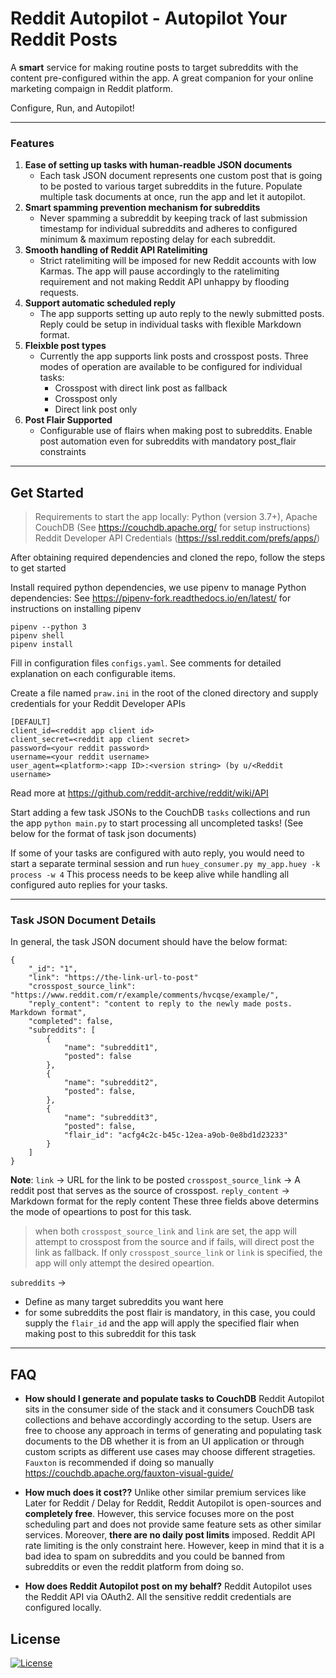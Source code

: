 

# Reddit Autopilot - Autopilot Your Reddit Posts



A **smart** service for making routine posts to target subreddits with the content pre-configured within the app. A great companion for your online marketing compaign in Reddit platform.

Configure, Run, and Autopilot!

---


### Features

1. **Ease of setting up tasks with human-readble JSON documents**
   * Each task JSON document represents one custom post that is going to be posted to various target subreddits in the future. Populate multiple task documents at once, run the app and let it autopilot. 
2. **Smart spamming prevention mechanism for subreddits**
   * Never spamming a subreddit by keeping track of last submission timestamp for individual subreddits and adheres to configured minimum & maximum reposting delay for each subreddit.
3. **Smooth handling of Reddit API Ratelimiting**
   * Strict ratelimiting will be imposed for new Reddit accounts with low Karmas. The app will pause accordingly to the ratelimiting requirement and not making Reddit API unhappy by flooding requests. 
4. **Support automatic scheduled reply**
   * The app supports setting up auto reply to the newly submitted posts. Reply could be setup in individual tasks with flexible Markdown format.
5. **Fleixble post types**
   * Currently the app supports link posts and crosspost posts. Three modes of operation are available to be configured for individual tasks:
        * Crosspost with direct link post as fallback
        * Crosspost only
        * Direct link post only
6. **Post Flair Supported**
   * Configurable use of flairs when making post to subreddits. Enable post automation even for subreddits with mandatory post_flair constraints
  
---

## Get Started

> Requirements to start the app locally:
Python (version 3.7+), 
Apache CouchDB (See https://couchdb.apache.org/ for setup instructions)
Reddit Developer API Credentials (https://ssl.reddit.com/prefs/apps/)

  
  After obtaining required dependencies and cloned the repo, follow the steps to get started
 
 Install required python dependencies, we use pipenv to manage Python dependencies:
 See https://pipenv-fork.readthedocs.io/en/latest/ for instructions on installing pipenv
 ```
 pipenv --python 3
 pipenv shell
 pipenv install
 ```
 
 Fill in configuration files `configs.yaml`. See comments for detailed explanation on each configurable items.
 
 Create a file named `praw.ini` in the root of the cloned directory and supply credentials for your Reddit Developer APIs
 ```
[DEFAULT]
client_id=<reddit app client id>
client_secret=<reddit app client secret>
password=<your reddit password>
username=<your reddit username>
user_agent=<platform>:<app ID>:<version string> (by u/<Reddit username>
 ```
 Read more at https://github.com/reddit-archive/reddit/wiki/API

Start adding a few task JSONs to the CouchDB `tasks` collections and run the app `python main.py` to start processing all uncompleted tasks! (See below for the format of task json documents)

If some of your tasks are configured with auto reply, you would need to start a separate terminal session and run `huey_consumer.py my_app.huey -k process -w 4` This process needs to be keep alive while handling all configured auto replies for your tasks.


---

### Task JSON Document Details

In general, the task JSON document should have the below format:
```
{
    "_id": "1", 
    "link": "https://the-link-url-to-post"
    "crosspost_source_link": "https://www.reddit.com/r/example/comments/hvcqse/example/",
    "reply_content": "content to reply to the newly made posts. Markdown format",
    "completed": false,
    "subreddits": [
        {
            "name": "subreddit1",
            "posted": false
        },
        {
            "name": "subreddit2",
            "posted": false,
        },
        {
            "name": "subreddit3",
            "posted": false,
            "flair_id": "acfg4c2c-b45c-12ea-a9ob-0e8bd1d23233"
        }
    ]
}
```
**Note**: 
`link` -> URL for the link to be posted
`crosspost_source_link` -> A reddit post that serves as the source of crosspost.
`reply_content` -> Markdown format for the reply content
These three fields above determins the mode of opeartions to post for this task.


> when both `crosspost_source_link` and `link` are set, the app will attempt to crosspost from the source and if fails, will direct post the link as fallback.
If only `crosspost_source_link` or `link` is specified, the app will only attempt the desired opeartion. 

`subreddits` -> 
  - Define as many target subreddits you want here
  - for some subreddits the post flair is mandatory, in this case, you could supply the `flair_id` and the app will apply the specified flair when making post to this subreddit for this task

---

## FAQ

- **How should I generate and populate tasks to CouchDB**
Reddit Autopilot sits in the consumer side of the stack and it consumers CouchDB task collections and behave accordingly according to the setup. Users are free to choose any approach in terms of generating and populating task documents to the DB whether it is from an UI application or through custom scripts as different use cases may choose different strageties.
`Fauxton` is recommended if doing so manually
https://couchdb.apache.org/fauxton-visual-guide/ 

- **How much does it cost??**
Unlike other similar premium services like Later for Reddit / Delay for Reddit, Reddit Autopilot is open-sources and **completely free**. However, this service focuses more on the post scheduling part and does not provide same feature sets as other similar services. 
Moreover, **there are no daily post limits** imposed. Reddit API rate limiting is the only constraint here. However, keep in mind that it is a bad idea to spam on subreddits and you could be banned from subreddits or even the reddit platform from doing so. 

- **How does Reddit Autopilot post on my behalf?**
Reddit Autopilot uses the Reddit API via OAuth2. All the sensitive reddit credentials are configured locally.

## License

[![License](http://img.shields.io/:license-mit-blue.svg?style=flat-square)](http://badges.mit-license.org)
